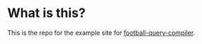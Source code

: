 # What is this?

This is the repo for the example site for [football-query-compiler](https://github.com/mcMickJuice/football-query-compiler).
